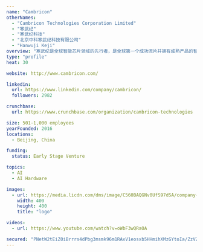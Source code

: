```yaml
---
name: "Cambricon"
otherNames:
  - "Cambricon Technologies Corporation Limited"
  - "寒武纪"
  - "寒武纪科技"
  - "北京中科寒武纪科技有限公司"
  - "Hanwuji Keji"
overview: "寒武纪是全球智能芯片领域的先行者，是全球第一个成功流片并拥有成熟产品的智能芯片公司。公司的使命是打造各类智能云服务器、智能终端以及智能机器人的核心处理器芯片，让机器更好地理解和服务人类。"
type: "profile"
heat: 30

website: http://www.cambricon.com/

linkedin:
  url: https://www.linkedin.com/company/cambricon/
  followers: 2982

crunchbase:
  url: https://www.crunchbase.com/organization/cambricon-technologies

size: 501-1,000 employees
yearFounded: 2016
locations:
  - Beijing, China

funding:
  status: Early Stage Venture

topics:
  - AI
  - AI Hardware

images:
  - url: https://media.licdn.com/dms/image/C560BAQGNv0UfS97dSA/company-logo_400_400/0?e=1582761600&v=beta&t=nMs9uh_N1Du-1iciJI2OP5rU-kCDxRLuA93_utgKMEE
    width: 400
    height: 400
    title: "logo"

videos:
  - url: https://www.youtube.com/watch?v=oWbF3wQRaOA

secured: "PNetW2tEiZ0iBrrrs4dPbg3msmk96m1RAxV1eosxb5HHmihXMzGYtoIa/ZzVZkh3ESQDF50cPyVQvyd6m0RZahRxwC1FyBsLdt0XLBcWnJinWWc+XHW8G0XrUbM2p4sdrdWCEWIWbTSWg3q3mf5qs5Xtsdo0pbMCY/MMKBadlAXuc++hpF+fqdXHQsCdMQQTL1Iv7IfZJPq94Hk08DfMBpMtlbi+ZWti9RhWIXDJl5ksKmexzypT0iMblKnabaGc1LQOiSmS7JYCIPKjmldVQ20n01Zn19LVIXVOliHK2B/xMM9pDbo3ROAlfZ4faV+B;rzVX6zXEvPlr2MOc0nSx+Q=="
---
```


